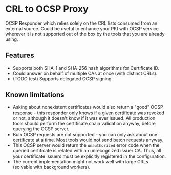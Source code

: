 # CRL to OCSP Proxy

OCSP Responder which relies solely on the CRL lists consumed from an external source.
Could be useful to enhance your PKI with OCSP service wherever it is not supported out of the box
by the tools that you are already using.

## Features

* Supports both SHA-1 and SHA-256 hash algorithms for Certificate ID.
* Could answer on behalf of multiple CAs at once (with distinct CRLs).
* (TODO test) Supports delegated OCSP signing.

## Known limitations

* Asking about nonexistent certificates would also return a "good" OCSP response - this responder
  only knows if a given certificate was revoked or not, although it doesn't know if it was ever issued.
  All production tools should perform the certificate chain validation anyway, before querying the OCSP server.
* Bulk OCSP requests are not supported - you can only ask about one certificate at a time.
  Most tools would not send batch requests anyway.
* This OCSP server would return the `unauthorized` error code when the queried certificate is related with
  an unrecognized issuer CA. Thus, all your certificate issuers must be explicitly registered in the configuration.
* The current implementation might not work well with large CRLs (solvable with background workers).
